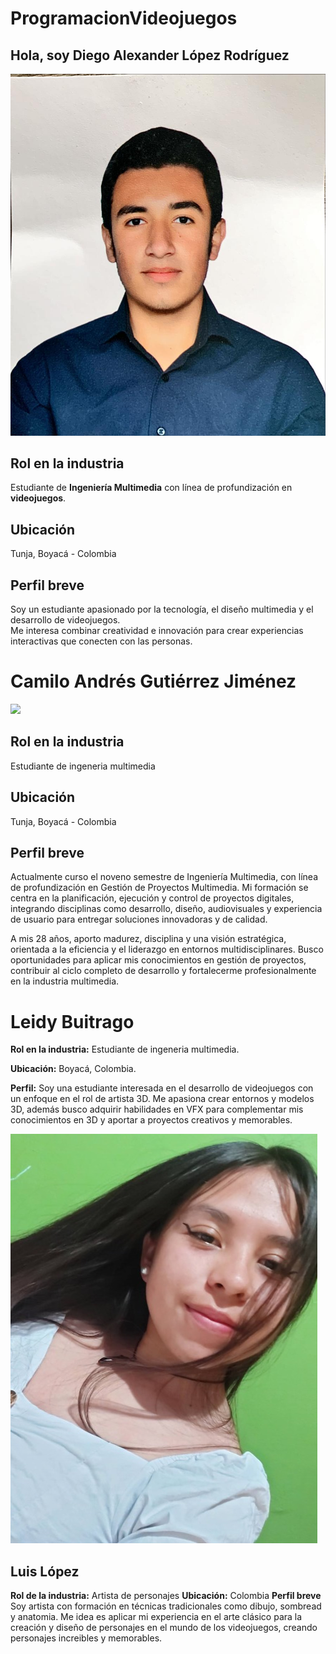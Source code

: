 # ProgramacionVideojuegos
## Hola, soy Diego Alexander López Rodríguez

![Foto personal](https://github.com/Leidy-v/ProgramacionVideojuegos/blob/4f38db8212abe405952efdebaf117cdeeb169fc0/Diego/foto.jpeg)

##  Rol en la industria
Estudiante de **Ingeniería Multimedia** con línea de profundización en **videojuegos**.  

##  Ubicación
Tunja, Boyacá - Colombia  

##  Perfil breve
Soy un estudiante apasionado por la tecnología, el diseño multimedia y el desarrollo de videojuegos.  
Me interesa combinar creatividad e innovación para crear experiencias interactivas que conecten con las personas. 
 
 
<h1>Camilo Andrés Gutiérrez Jiménez</h1>
<img src="/Camilo Gutiérrez/foto_perfil_unad.jpg">
<h2>Rol en la industria</h2>
<p>Estudiante de ingeneria multimedia</p>
<h2>Ubicación</h2>
<p>Tunja, Boyacá - Colombia</p>
<h2>Perfil breve</h2>
<p>Actualmente curso el noveno semestre de Ingeniería Multimedia, con línea de profundización en Gestión de Proyectos Multimedia. Mi formación se centra en la planificación, ejecución y control de proyectos digitales, integrando disciplinas como desarrollo, diseño, audiovisuales y experiencia de usuario para entregar soluciones innovadoras y de calidad.

A mis 28 años, aporto madurez, disciplina y una visión estratégica, orientada a la eficiencia y el liderazgo en entornos multidisciplinares. Busco oportunidades para aplicar mis conocimientos en gestión de proyectos, contribuir al ciclo completo de desarrollo y fortalecerme profesionalmente en la industria multimedia.</p>


# Leidy Buitrago 

**Rol en la industria:** Estudiante de ingeneria multimedia. 

**Ubicación:** Boyacá, Colombia.

**Perfil:** Soy una estudiante interesada en el desarrollo de videojuegos con un enfoque en el rol de artista 3D. Me apasiona crear entornos y modelos 3D, además busco adquirir habilidades en VFX para complementar mis conocimientos en 3D y aportar a proyectos creativos y memorables.

![](Leidy/foto.jpg)


## Luis López
**Rol de la industria:** Artista de personajes
**Ubicación:** Colombia 
**Perfil breve** Soy artista con formación en técnicas tradicionales como dibujo, sombread y anatomia. Me idea es aplicar mi experiencia en el arte clásico para la creación y diseño de personajes en el mundo de los videojuegos, creando personajes increibles y memorables.
